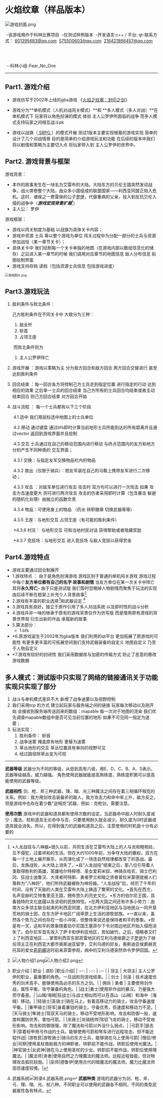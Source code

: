 # 火焰纹章（样品版本）

![游戏封面.png](https://s2.loli.net/2022/07/22/FEWuKmMzYx5Xhkp.png"游戏封面")

​								-该游戏用作于科林比赛项目
​								-仅测试样例版本
​								-开发语言:c++  /  平台: qt
​                                -联系方式： 601295683@qq.com
​					                                   575500603@qq.com
​                                                       216421866457@qq.com


​													
​																													



​																									--科林小组-Fear_No_One

----

## Part1. 游戏介绍

- 游戏仿写于2002年上线的gba游戏 《[火焰之纹章：封印之剑](https://baike.baidu.com/item/火焰之纹章：封印之剑/6755966)》 

  

- 游戏分为**单机模式（人机对战闯关模式）**和 **多人模式（多人对战）**在单机模式下 玩家将以角色扮演的模式 体验 主人公罗伊所面临的战争 而多人模式支持玩家之间相互战斗pk

- 游戏以战旗（[ SRPG ](https://baike.baidu.com/item/SRPG)）的模式开展 测试1版本主要实现根基的游戏实现 简单的设计了几个对战情景 目的是简单的介绍游戏玩法和功能 在后续的版本中我们将以剧情和策略为主要切入点 将玩家带入到 主人公罗伊的世界中。 

## Part2. 游戏背景与框架

游戏背景：

- 本作的故事发生在一块名为艾雷布的大陆。大陆东方的贝伦王国突然发动战争，战火席卷整个大陆，由众多小国组成的联盟国家——利西亚同盟正陷入危机。这时，诸侯之一费雷侯的公子[罗伊](https://baike.baidu.com/item/罗伊/9093534)，代替重病的父亲，投入到反抗贝伦入侵的战争中（***游戏宏观背景扩展***[^附录1.宏观世界观]）
- 主人公： 罗伊

游戏框架：

- 游戏以闯关制度为基础 以战旗为具体关卡内容；
- 游戏中资源 士兵 等以整个游戏为单位 闯关过程中为分配一部分的士兵与资源参加战役（某一章节关卡）；
- 具体关卡中 我们绘制每一个关卡单独的地图（在游戏内部以数组信息化的储存）之后进入某一章节的时候 我们调用对应章节的地图信息 敌人分布信息 贴图绘制界面
- 游戏支持存档 读档（包括资源士兵信息 包括游戏进度）



<img src="https://s2.loli.net/2022/07/22/bYJl1ezIyTVArhR.png" alt="游戏图片.png" title="游戏图片" style="zoom:70%;" />



## Part3.游戏玩法

1. 胜利条件与败北条件：

   己方胜利条件在不同关卡中 大致分为三种：

   1. 敌全歼 
   2. 斩首 
   3. 占领王座 

   ​    而败北条件则为

   1. 主人公罗伊阵亡

2. 游戏开展 ：游戏以策略为主 分为我方回合和敌方回合 两方回合交替进行 直至达到胜利条件 

3. 回合结束 ：每一回合各方将控制己方士兵走到指定位置 进行指定的行动 达到相应的效果 之后单一士兵的回合结束 当己方所有的士兵回合均结束或者主动结束回合 则己方回合结束 对方回合开始

4. 战斗流程 ： 每一个士兵都有以下三个阶段 

   ​	4.1.选中 我们用鼠标选中地图上的士兵单位

   ​	4.2.移动 通过键盘 通过bfs即时计算当前地形士兵所能到达的所有距离并且通过vector 返回到游戏界面并且绘制

   ​	4.3.交互 士兵通过在自己的移动范围内进行移动 与终点范围内的友方和地方分别产生不同种类的 交互界面；

   ​		4.3.1 交换：与指定友军交换物品栏内的物品

   ​		4.3.2 救出（仅限于骑兵）：把友军装在自己的马鞍上携带友军进行二次移动；

   ​		4.3.3 攻击 ：对敌军单位进行攻击 攻击时 双方均可以进行一次攻击 如果 攻击方击速度更大 则可进行两次攻击 攻击的伤害采用即时计算（包含暴击 躲避的随机化处理）由独立的函数负责

   ​		4.3.4 物品：可使用身上的物品 （药水 转职徽章 切换武器等等）

   ​		4.3.5 王座：与地形交互 占领王座（有可能的胜利条件）

   ​		*4.3.6 村庄： 与地形交互 可和当地村民对话 获得帮助或者隐藏奖励 

   ​		*4.3.7 竞技场：与地形交互 进入竞技场 与敌人竞技以获得赏金

## Part4.游戏特点

- 游戏主要通过回合制展开
- 1.游戏特点 ： 由于是角色扮演游戏 游戏区别于普通的单机闯关游戏 游戏过程中每个**友方单位都有自己的名字 故事和剧情** 当友方单位在某一次关卡中阵亡其将**永久阵亡**– 由于只是测试版 我们暂时忽略掉人物剧情而聚焦于玩法的实现由后续不断在框架上补充个人背景故事[^附录2.部分人物介绍]
- 2.游戏有丰富的职业选择[^附录3.人物设定/职业设定]和武器设定 [^附录4.武器系统]
- 3.游戏具有良好，独立于原作引用了多人对战系统 以及即时性的战斗分析
- 4.游戏并非一味的继承于原有的游戏背景仅作为仿写版 而是借用原有游戏的背景世界观 衍生出新的作品 承载新的故事
- 5.算法部分：
  - 1.bfs
- *6.原游戏诞生于2002年为gba版本 我们利用的qt平台 更加拓展了原游戏的可能性 有更多更丰富的可拓展空间我们支持武器装备的自定义 地图自定义 乃至于人物自定义
- *7.游戏有较好的封闭性 我们采用数据库与加密的传输方式 防止了恶意的篡改游戏数据 

## 多人模式：测试版中只实现了网络的链接通讯关于功能实现只实现了部分

1. 战斗与单机模式差异不大 新增了战争迷雾以及视野控制
2. 我们采用tcp 的方式 建立起玩家与服务端之间的链接 玩家每次移动以及刚开始 会接收到服务端传送回来的数组：mapable 每一次对于地图的渲染 我们优先调查mapable数组中是否可见当前位置的地形 如果不可见同一指定为迷雾；
3. 玩法实现：
   1. 胜利条件： 斩首
   2. 战争迷雾 掩盖原有地形 更替为迷雾
   3. 草丛地形的交互 草丛位置具有单向的视野可见
   4. 经过路径除草丛变为可视







---



[^附录1.宏观世界观]:•人龙战役与八神器•很久以前，共同生活在艾雷布大陆上的人与龙和睦相处，互不侵犯，过着祥和的生活。但在大约1000年前，为争夺大陆的霸权，双方在每一寸土地上展开厮杀，从而演化成了一场连自然规律都改变了的恶战。最后，龙族战败，从大陆上消失了。•自“人龙战役”结束之后，那八位引导着人类取得胜利的英雄，英雄哈尔特穆德、圣女爱莉米奴、神骑兵哈农、骑士巴利冈、狂战士迪鲁汉、大贤者阿特斯、勇者罗兰和暗之贤者普拉米蒙德就被人们尊称为"八神将"，他们所持武器被称为神将器。“人龙战役”后，经历了千年的时间，没有了天敌的人类在艾雷布大陆上铸造了繁荣的文化。•首先在西方，名声显赫的艾特鲁里亚王国，拥有悠久的历史文化。•东方的伯尔尼王国，具备独特的文化底蕴以及坚韧的民族特性。•在两大国之间还有许多小势力：由南方众多领主联合起来的利西亚同盟，在北方伊利亚地区与当地民众一同开垦荒地的骑士团，在东方萨卡地区广阔草原上生活的游牧部族。•一直以来，虽然各个势力之间也存在一些小冲突，但整体来说还是保持者和平的景象。•但是有一天，这和平的景象随着伯尔尼国王塞菲尔下令对周边地区开始入侵而消失了。伯尔尼军首先攻入了萨卡和伊利亚地区，势如破竹。之后，侵略者又盯上了利西亚地区……掌管利西亚东部菲雷地区的艾利乌德侯爵之子[罗伊](https://baike.baidu.com/item/罗伊/9093534)为了继任领主正在利西亚大都市奥斯迪亚留学，艾利乌德的好友，奥斯迪亚侯爵赫克托耳的爱女[莉莉娜](https://baike.baidu.com/item/莉莉娜/13132374)这时前来菲雷参观，病中的艾利乌德突然命令罗伊回国。





[^附录2.部分人物介绍]:![人物介绍1.png](https://s2.loli.net/2022/07/22/ry7YtAxMRa6pmhv.png "人物介绍1")![人物介绍2.png](https://s2.loli.net/2022/07/22/KpzC3cJ64uHmjoP.png"人物介绍2")






[^附录3.人物设定/职业设定]:职业介绍
| 职业 | 进阶 |职业介绍|
| :--: | :--: | :-- |
| 领主 | 大领主| 主人公罗伊的职业，最重要的角色。一旦战败则游戏结束。|
| 剑士 | 剑圣 | 技术速度优秀的剑术高手，能够使用高必杀的东方之剑。|
| 佣兵 | 勇者 | 主要使用剑作战，属性平衡，攻守兼备的角色。|
|战士|勇士|使用斧作战的暴汉。力量强大而守备差。|
|山贼/海贼|狂战士|与战士相似而可以在高山（山贼）和海中（海贼）移动。|
|轻骑士|圣骑士|骑在马上，有着高移动力的骑士。攻击守备速度平衡。|
|重甲骑士|将军|身着重铠的骑士。守备优秀，但速度和移动力不足。|
|天马骑士|隼骑士|驾驭天马的骑士，移动不受地形影响。攻击和防御一般，速度和魔防优秀，害怕弓箭。|
|龙骑士|龙骑统帅|驾驭飞龙的骑士，移动不受地形影响。攻击和防御很强，除了魔法和弓箭以外没什么弱点。|
|弓箭手|狙击手|穿着轻甲用弓作战的士兵。能够使用弓箭和弩车进行远程攻击，但不能近程作战|
|游牧民|游牧骑士|骑马的东方士兵，能够骑在马上使用弓箭|
|僧侣/修女|司祭|使用圣杖救助我方的神职者。转职前不能作战，转职后使用光魔法。|
|神官骑士|女武神|骑在马上使用圣杖的少女。转职前不能作战，转职后使用理魔法。|
|魔法师|贤者|使用自然之力理魔法的魔法师。远程近程皆能，但对物理攻击抵抗较弱。|
|巫师|德鲁伊|使用古代的暗魔法的魔法师。魔力比魔法师高但速度较慢。|





[^附录4.武器系统]: 武器系统![附录4.武器系统.png](https://s2.loli.net/2022/07/22/JxNHc1hiDVkTBfg.png"武器系统")↩
**武器种类**
游戏的武器分为剑、枪、斧、弓、理、暗、光、杖八种。不同职业可以使用的武器各不相同，不同的类型武器属性各有特点。

**武器等级**
武器分为不同的等级，从低到高有六级，用E、D、C、B、A、S表示。武器等级越高，威力越强。
角色使用武器就能提高熟练度，熟练度积累可以提高能使用的武器等级。

**武器相性**
剑、枪、斧三种武器，理、暗、光三种魔法之间存在着三相循环相克的关系。例如：我方用剑攻击装备斧的敌人，我方攻击力和命中率上升，敌方反之。
但是游戏中也存在着少数“逆相克”武器，例如：克枪剑，需要注意。

**使用次数**
游戏中的武器和道具都有使用次数的设定。当武器命中敌人时耐久度减少；魔法、杖和道具无论命中与否，只要使用耐久就会减少。耐久度为0时武器或道具就会消失。所以，在得到强力的武器和道具之后，注意使用的时机是十分有必要的





